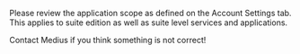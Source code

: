 Please review the application scope as defined on the Account Settings tab. This applies to suite edition as well as suite level services and applications. 

Contact Medius if you think something is not correct!

